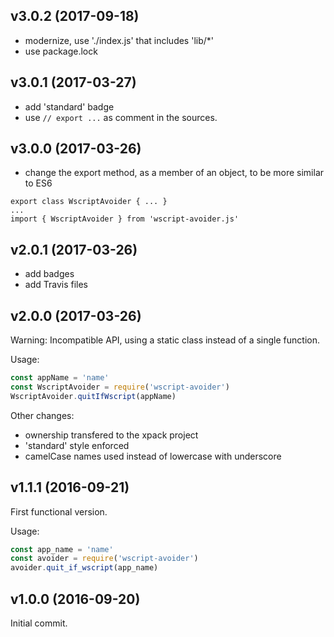 ## v3.0.2 (2017-09-18)

- modernize, use './index.js' that includes 'lib/*'
- use package.lock

## v3.0.1 (2017-03-27)

- add 'standard' badge
- use `// export ...` as comment in the sources.

## v3.0.0 (2017-03-26)

- change the export method, as a member of an object, to be more similar to ES6

```
export class WscriptAvoider { ... }
...
import { WscriptAvoider } from 'wscript-avoider.js'
```

## v2.0.1 (2017-03-26)

- add badges
- add Travis files

## v2.0.0 (2017-03-26)

Warning: Incompatible API, using a static class instead of a single function.

Usage:

```javascript
const appName = 'name'
const WscriptAvoider = require('wscript-avoider')
WscriptAvoider.quitIfWscript(appName)
```

Other changes:

- ownership transfered to the xpack project
- 'standard' style enforced
- camelCase names used instead of lowercase with underscore

## v1.1.1 (2016-09-21)

First functional version.

Usage:

```javascript
const app_name = 'name'
const avoider = require('wscript-avoider')
avoider.quit_if_wscript(app_name)
```

## v1.0.0 (2016-09-20)

Initial commit.